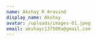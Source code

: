 ```yaml
---
name: Akshay R Aravind
display_name: Akshay
avatar: /uploads/images-01.jpeg
email: akshayc137500a@gmail.com
---
```

